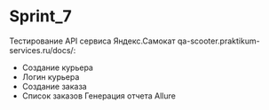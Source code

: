# Sprint_7

Тестирование API сервиса Яндекс.Самокат qa-scooter.praktikum-services.ru/docs/:
- Создание курьера
- Логин курьера
- Создание заказа
- Список заказов
Генерация отчета Allure

